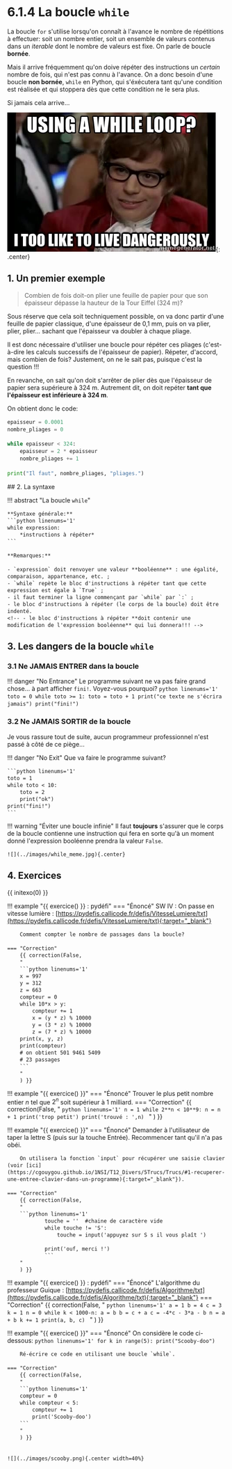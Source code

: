 # 6.1.4 La boucle `while`

La boucle `for` s'utilise lorsqu'on connaît à l'avance le nombre de répétitions à effectuer: soit un nombre entier, soit un ensemble de valeurs contenus dans un *iterable* dont le nombre de valeurs est fixe. On parle de boucle **bornée**.

Mais il arrive fréquemment qu'on doive répéter des instructions un *certain* nombre de fois, qui n'est pas connu à l'avance. On a donc besoin d'une boucle **non bornée**, `while` en Python,  qui s'éxécutera tant qu'une condition est réalisée et qui stoppera dès que cette condition ne le sera plus.

Si jamais cela arrive...

![](../images/danger.jpg){: .center} 


## 1. Un premier exemple

> Combien de fois doit-on plier une feuille de papier pour que son épaisseur dépasse la hauteur de la Tour Eiffel (324 m)?

Sous réserve que cela soit techniquement possible, on va donc partir d'une feuille de papier classique, d'une épaisseur de 0,1 mm, puis on va plier, plier, plier... sachant que l'épaisseur va doubler à chaque pliage.

Il est donc nécessaire d'utiliser une boucle pour répéter ces pliages (c'est-à-dire les calculs successifs de l'épaisseur de papier). Répeter, d'accord, mais combien de fois? Justement, on ne le sait pas, puisque c'est la question !!!

En revanche, on sait qu'on doit s'arrêter de plier dès que l'épaisseur de papier sera supérieure à 324 m. Autrement dit, on doit repéter **tant que l'épaisseur est inférieure à 324 m**.

On obtient donc le code:

```python linenums='1'
epaisseur = 0.0001
nombre_pliages = 0

while epaisseur < 324:
    epaisseur = 2 * epaisseur
    nombre_pliages += 1

print("Il faut", nombre_pliages, "pliages.")
```

## 2. La syntaxe

!!! abstract "La boucle `while`"

    **Syntaxe générale:**
    ```python linenums='1'
    while expression:
        *instructions à répéter*
    ```
    
    **Remarques:**

    - `expression` doit renvoyer une valeur **booléenne** : une égalité, comparaison, appartenance, etc. ;
    - `while` repète le bloc d'instructions à répéter tant que cette expression est égale à `True` ;
    - il faut terminer la ligne commençant par `while` par `:` ;
    - le bloc d'instructions à répéter (le corps de la boucle) doit être indenté.
    <!-- - le bloc d'instructions à répéter **doit contenir une modification de l'expression booléenne** qui lui donnera!!! -->


## 3. Les dangers de la boucle `while`


### 3.1 Ne JAMAIS ENTRER dans la boucle

!!! danger "No Entrance"
    Le programme suivant ne va pas faire grand chose... à part afficher `fini!`. Voyez-vous pourquoi?
    ```python linenums='1'
    toto = 0
    while toto >= 1:
        toto = toto + 1
        print("ce texte ne s'écrira jamais")
    print("fini!")
    ```
    

### 3.2 Ne JAMAIS SORTIR de la boucle

Je vous rassure tout de suite, aucun programmeur professionnel n'est passé à côté de ce piège...

!!! danger "No Exit"
    Que va faire le programme suivant?

    ```python linenums='1'
    toto = 1
    while toto < 10:
        toto = 2
        print("ok")
    print("fini!")
    ```

!!! warning "Éviter une boucle infinie"
    Il faut **toujours** s'assurer que le corps de la boucle contienne une instruction qui fera en sorte qu'à un moment donné l'expression booléenne prendra la valeur `False`.

    ![](../images/while_meme.jpg){.center} 


## 4. Exercices

{{ initexo(0) }}
        
    
!!! example "{{ exercice() }} : pydéfi"
    === "Énoncé" 
        SW IV : On passe en vitesse lumière : [https://pydefis.callicode.fr/defis/VitesseLumiere/txt](https://pydefis.callicode.fr/defis/VitesseLumiere/txt){:target="_blank"} 

        Comment compter le nombre de passages dans la boucle?

    === "Correction" 
        {{ correction(False, 
        "
        ```python linenums='1'
        x = 997
        y = 312
        z = 663
        compteur = 0
        while 10*x > y:
            compteur += 1
            x = (y * z) % 10000
            y = (3 * z) % 10000
            z = (7 * z) % 10000
        print(x, y, z)
        print(compteur)
        # on obtient 501 9461 5409
        # 23 passages
        ```
        "
        ) }}
        
        
        
!!! example "{{ exercice() }}"
    === "Énoncé"
        Trouver le plus petit nombre entier $n$ tel que $2^n$ soit supérieur à 1 milliard.
    === "Correction" 
        {{ correction(False, 
        "
        ```python linenums='1'
        n = 1
        while 2**n < 10**9:
            n = n + 1
            print('trop petit')
        print('trouvé : ',n)
        ```
        "
        ) }}
        
        
       

!!! example "{{ exercice() }}"
    === "Énoncé"
        Demander à l'utilisateur de taper la lettre S (puis sur la touche Entrée). Recommencer tant qu'il n'a pas obéi.

        On utilisera la fonction `input` pour récupérer une saisie clavier (voir [ici](https://cgouygou.github.io/1NSI/T12_Divers/5Trucs/Trucs/#1-recuperer-une-entree-clavier-dans-un-programme){:target="_blank"}).

    === "Correction" 
        {{ correction(False, 
        "
        ```python linenums='1'
                touche = ''  #chaine de caractère vide
                while touche != 'S':
                    touche = input('appuyez sur S s il vous plaît ')

                print('ouf, merci !')
                ```
        "
        ) }}
                
        
       

!!! example "{{ exercice() }} : pydéfi"
    === "Énoncé"
        L'algorithme du professeur Guique : [https://pydefis.callicode.fr/defis/Algorithme/txt](https://pydefis.callicode.fr/defis/Algorithme/txt){:target="_blank"} 
    === "Correction" 
    {{ correction(False, 
        "
        ```python linenums='1'
        a = 1
        b = 4
        c = 3
        k = 1
        n = 0
        while k < 1000-n:
            a = b
            b = c + a
            c = -4*c - 3*a - b
            n = a + b
            k += 1
        print(a, b, c)
        ```
        "
        ) }}
        
        
        

!!! example "{{ exercice() }}"
    === "Énoncé" 
        On considère le code ci-dessous:
        ```python linenums='1'
        for k in range(5):
            print("Scooby-doo")
        ```
        
        Ré-écrire ce code en utilisant une boucle `while`.

    === "Correction" 
        {{ correction(False, 
        "
        ```python linenums='1'
        compteur = 0
        while compteur < 5:
            compteur += 1
            print('Scooby-doo')
        ```
        "
        ) }}
        

    ![](../images/scooby.png){.center width=40%} 
